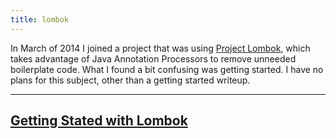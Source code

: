 ```yaml
---
title: lombok
---
```

In March of 2014 I joined a project that was using [Project Lombok](http://projectlombok.org/), which takes advantage of Java Annotation Processors to remove unneeded boilerplate code. What I found a bit confusing was getting started. I have no plans for this subject, other than a getting started writeup.

----
## [Getting Stated with Lombok](lombok.GettingStarted)
